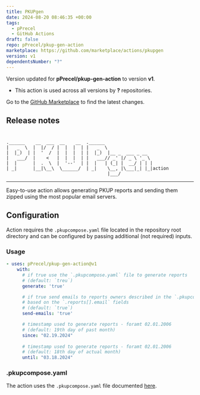 ```yaml
---
title: PKUPgen
date: 2024-08-20 08:46:35 +00:00
tags:
  - pPrecel
  - GitHub Actions
draft: false
repo: pPrecel/pkup-gen-action
marketplace: https://github.com/marketplace/actions/pkupgen
version: v1
dependentsNumber: "?"
---
```



Version updated for **pPrecel/pkup-gen-action** to version **v1**.
- This action is used across all versions by **?** repositories.

Go to the [GitHub Marketplace](https://github.com/marketplace/actions/pkupgen) to find the latest changes.

## Release notes

#

``` text
.______    __  ___  __    __  .______
|   _  \  |  |/  / |  |  |  | |   _  \
|  |_)  | |  '  /  |  |  |  | |  |_)  |__ _  ___ _ __
|   ___/  |    <   |  |  |  | |   ___// _' |/ _ \ '_ \
|  |      |  .  \  |  '--'  | |  |   | (_| |  __/ | | |
| _|      |__|\__\  \______/  | _|    \__, |\___|_| |_|action
                                      |___/
```

---

Easy-to-use action allows generating PKUP reports and sending them zipped using the most popular email servers.

## Configuration

Action requires the `.pkupcompose.yaml` file located in the repository root directory and can be configured by passing additional (not required) inputs.

### Usage

```yaml
- uses: pPrecel/pkup-gen-action@v1
    with:
      # if true use the `.pkupcompose.yaml` file to generate reports
      # (default: `treu`)
      generate: 'true'

      # if true send emails to reports owners described in the `.pkupcompose.yaml` file 
      # based on the `.reports[].email` fields
      # (default: `true`)
      send-emails: 'true'

      # timestamp used to generate reports - foramt 02.01.2006
      # (default: 19th day of past month)
      since: "02.19.2024"
      
      # timestamp used to generate reports - foramt 02.01.2006
      # (default: 18th day of actual month)
      until: "03.18.2024"
```

### .pkupcompose.yaml

The action uses the `.pkupcompose.yaml` file documented [here](https://github.com/pPrecel/pkup-gen/tree/main/examples/compose-and-send).

